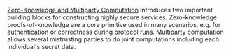 [Zero-Knowledge and Multiparty Computation](https://youtu.be/2s8yipfKUZU) 
introduces two important building blocks for constructing highly secure 
services. Zero-knowledge proofs-of-knowledge are a core primitive used in many 
scenarios, e.g. for authentication or correctness during protocol runs. 
Multiparty computation allows several mistrusting parties to do joint 
computations including each individual's secret data.
